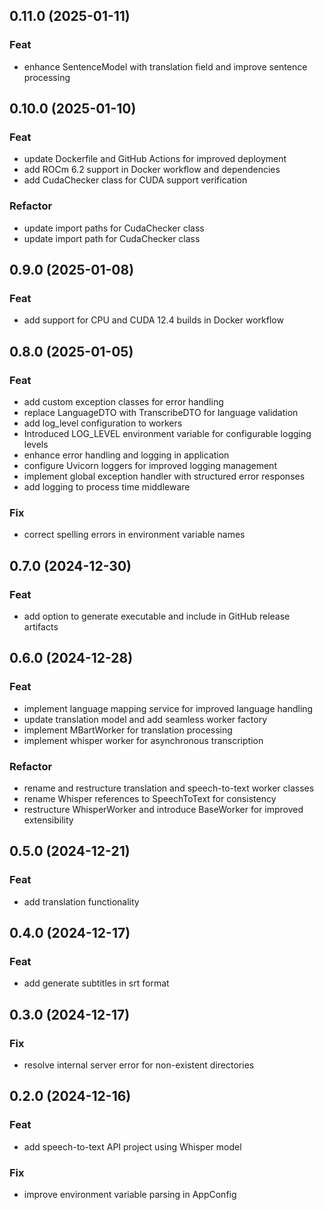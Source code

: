 ## 0.11.0 (2025-01-11)

### Feat

- enhance SentenceModel with translation field and improve sentence processing

## 0.10.0 (2025-01-10)

### Feat

- update Dockerfile and GitHub Actions for improved deployment
- add ROCm 6.2 support in Docker workflow and dependencies
- add CudaChecker class for CUDA support verification

### Refactor

- update import paths for CudaChecker class
- update import path for CudaChecker class

## 0.9.0 (2025-01-08)

### Feat

- add support for CPU and CUDA 12.4 builds in Docker workflow

## 0.8.0 (2025-01-05)

### Feat

- add custom exception classes for error handling
- replace LanguageDTO with TranscribeDTO for language validation
- add log_level configuration to workers
- Introduced LOG_LEVEL environment variable for configurable logging levels
- enhance error handling and logging in application
- configure Uvicorn loggers for improved logging management
- implement global exception handler with structured error responses
- add logging to process time middleware

### Fix

- correct spelling errors in environment variable names

## 0.7.0 (2024-12-30)

### Feat

- add option to generate executable and include in GitHub release artifacts

## 0.6.0 (2024-12-28)

### Feat

- implement language mapping service for improved language handling
- update translation model and add seamless worker factory
- implement MBartWorker for translation processing
- implement whisper worker for asynchronous transcription

### Refactor

- rename and restructure translation and speech-to-text worker classes
- rename Whisper references to SpeechToText for consistency
- restructure WhisperWorker and introduce BaseWorker for improved extensibility

## 0.5.0 (2024-12-21)

### Feat

- add translation functionality

## 0.4.0 (2024-12-17)

### Feat

- add generate subtitles in srt format

## 0.3.0 (2024-12-17)

### Fix

- resolve internal server error for non-existent directories

## 0.2.0 (2024-12-16)

### Feat

- add speech-to-text API project using Whisper model

### Fix

- improve environment variable parsing in AppConfig
